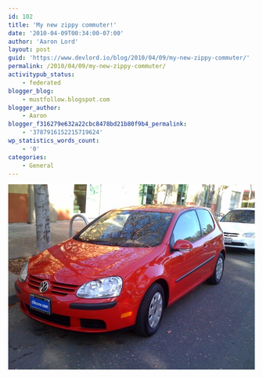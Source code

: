 ```yaml
---
id: 102
title: 'My new zippy commuter!'
date: '2010-04-09T00:34:00-07:00'
author: 'Aaron Lord'
layout: post
guid: 'https://www.devlord.io/blog/2010/04/09/my-new-zippy-commuter/'
permalink: /2010/04/09/my-new-zippy-commuter/
activitypub_status:
    - federated
blogger_blog:
    - mustfollow.blogspot.com
blogger_author:
    - Aaron
blogger_f316279e632a22cbc8478bd21b80f9b4_permalink:
    - '3787916152215719624'
wp_statistics_words_count:
    - '0'
categories:
    - General
---
```


<p class="mobile-photo"><a href="/assets/img/2011/10/photo-787177.jpg"><img src="/assets/img/2011/10/photo-787177.jpg?w=300" border="0" alt="" /></a></p><div class="blogger-post-footer"><img width='1' height='1' src="https://www.devlord.io/blog/2010/04/09/my-new-zippy-commuter/"' /></div>